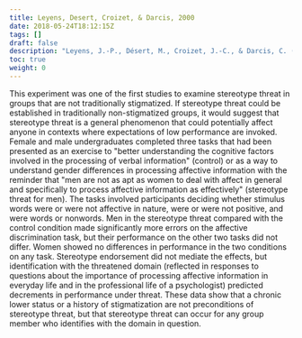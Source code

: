```yaml
---
title: Leyens, Desert, Croizet, & Darcis, 2000
date: 2018-05-24T18:12:15Z
tags: []
draft: false
description: "Leyens, J.-P., Désert, M., Croizet, J.-C., & Darcis, C. (2000). Stereotype threat: Are lower status and history of stigmatization preconditions of stereotype threat? *Personality and Social Psychology Bulletin, 26*, 1189-1199."
toc: true
weight: 0
---
```


This experiment was one of the first studies to examine stereotype threat in groups that are not traditionally stigmatized. If stereotype threat could be established in traditionally non-stigmatized groups, it would suggest that stereotype threat is a general phenomenon that could potentially affect anyone in contexts where expectations of low performance are invoked. Female and male undergraduates completed three tasks that had been presented as an exercise to "better understanding the cognitive factors involved in the processing of verbal information" (control) or as a way to understand gender differences in processing affective information with the reminder that "men are not as apt as women to deal with affect in general and specifically to process affective information as effectively" (stereotype threat for men). The tasks involved participants deciding whether stimulus words were or were not affective in nature, were or were not positive, and were words or nonwords. Men in the stereotype threat compared with the control condition made significantly more errors on the affective discrimination task, but their performance on the other two tasks did not differ. Women showed no differences in performance in the two conditions on any task. Stereotype endorsement did not mediate the effects, but identification with the threatened domain (reflected in responses to questions about the importance of processing affective information in everyday life and in the professional life of a psychologist) predicted decrements in performance under threat. These data show that a chronic lower status or a history of stigmatization are not preconditions of stereotype threat, but that stereotype threat can occur for any group member who identifies with the domain in question.
